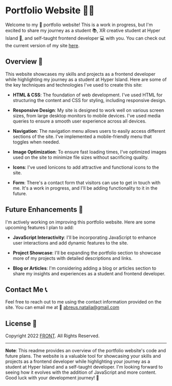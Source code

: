 # Portfolio Website 👩‍💻

Welcome to my 🌟 portfolio website! This is a work in progress, but I'm excited to share my journey as a student 📚, XR creative student at Hyper Island 🚀, and self-taught frontend developer 💻 with you. You can check out the current version of my site [here](https://nabreu22.github.io/Portfolio/).

## Overview 📝

This website showcases my skills and projects as a frontend developer while highlighting my journey as a student at Hyper Island. Here are some of the key techniques and technologies I've used to create this site:

- **HTML & CSS**: The foundation of web development. I've used HTML for structuring the content and CSS for styling, including responsive design.

- **Responsive Design**: My site is designed to work well on various screen sizes, from large desktop monitors to mobile devices. I've used media queries to ensure a smooth user experience across all devices.

- **Navigation**: The navigation menu allows users to easily access different sections of the site. I've implemented a mobile-friendly menu that toggles when needed.

- **Image Optimization**: To ensure fast loading times, I've optimized images used on the site to minimize file sizes without sacrificing quality.

- **Icons**: I've used Ionicons to add attractive and functional icons to the site.

- **Form**: There's a contact form that visitors can use to get in touch with me. It's a work in progress, and I'll be adding functionality to it in the future.

## Future Enhancements 🚀

I'm actively working on improving this portfolio website. Here are some upcoming features I plan to add:

- **JavaScript Interactivity**: I'll be incorporating JavaScript to enhance user interactions and add dynamic features to the site.

- **Project Showcase**: I'll be expanding the portfolio section to showcase more of my projects with detailed descriptions and links.

- **Blog or Articles**: I'm considering adding a blog or articles section to share my insights and experiences as a student and frontend developer.

## Contact Me 📞

Feel free to reach out to me using the contact information provided on the site. You can email me at 📧 [abreus.natalia@gmail.com](mailto:abreus.natalia@gmail.com) 

## License 📜

Copyright 2022 [FRONT](https://nabreu22.github.io/Portfolio/). All Rights Reserved.

---

**Note**: This readme provides an overview of the portfolio website's code and future plans. The website is a valuable tool for showcasing your skills and projects as a frontend developer while highlighting your journey as a student at Hyper Island and a self-taught developer. I'm looking forward to seeing how it evolves with the addition of JavaScript and more content. Good luck with your development journey! 🚀

